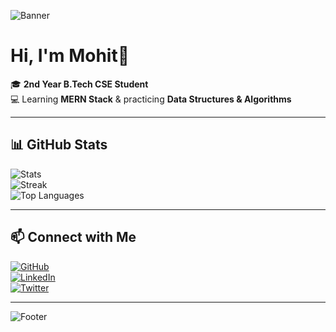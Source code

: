 <!-- Profile Banner -->
![Banner](https://capsule-render.vercel.app/api?type=waving&color=0:4facfe,100:00f2fe&height=180&section=header&text=Mohit%20Singh&fontSize=45&fontColor=ffffff&animation=fadeIn&fontAlignY=35)
# Hi, I'm Mohit👋

🎓 **2nd Year B.Tech CSE Student**  
💻 Learning **MERN Stack** & practicing **Data Structures & Algorithms**

---
## 📊 GitHub Stats  

![Stats](https://github-readme-stats.vercel.app/api?username=notsomohit7&theme=tokyonight&show_icons=true&count_private=true)  
![Streak](https://github-readme-streak-stats.herokuapp.com/?user=notsomohit7&theme=tokyonight)  
![Top Languages](https://github-readme-stats.vercel.app/api/top-langs/?username=notsomohit7&theme=tokyonight&layout=compact)  

---

## 📫 Connect with Me
[![GitHub](https://img.shields.io/badge/GitHub-000?logo=github&logoColor=white)](https://github.com/notsomohit7)  
[![LinkedIn](https://img.shields.io/badge/LinkedIn-0077B5?logo=linkedin&logoColor=white)](https://www.linkedin.com/in/mohit-singh-6a190b317/)  
[![Twitter](https://img.shields.io/badge/Twitter-1DA1F2?logo=x&logoColor=white)](https://x.com/notsomohit_)  

---

<!-- Footer -->
![Footer](https://capsule-render.vercel.app/api?type=waving&color=0:00f2fe,100:4facfe&height=120&section=footer)
